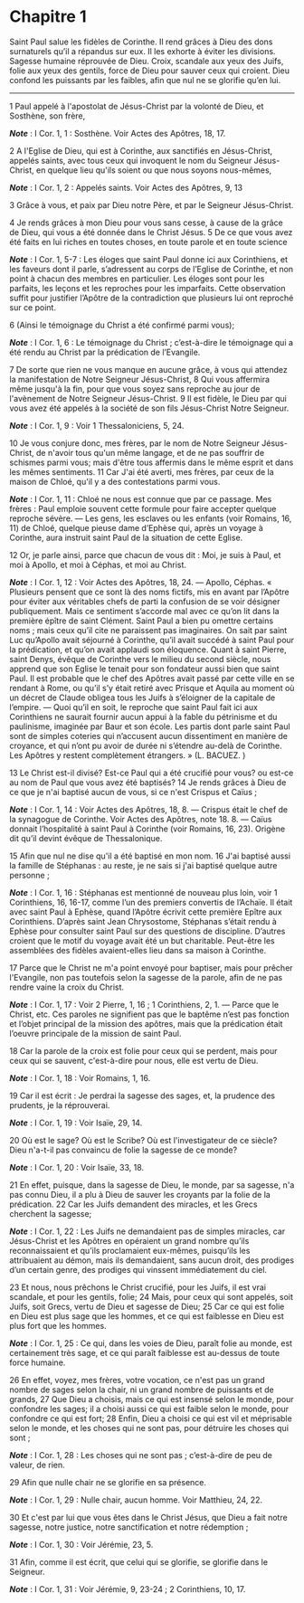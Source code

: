 # Chapitre 1

Saint Paul salue les fidèles de Corinthe.
Il rend grâces à Dieu des dons surnaturels qu’il a répandus sur eux.
Il les exhorte à éviter les divisions.
Sagesse humaine réprouvée de Dieu.
Croix, scandale aux yeux des Juifs, folie aux yeux des gentils, force de Dieu pour sauver ceux qui croient.
Dieu confond les puissants par les faibles, afin que nul ne se glorifie qu’en lui.

***

1 Paul appelé à l'apostolat de Jésus-Christ par la volonté de Dieu, et Sosthène, son frère,

***Note*** :  I Cor. 1, 1 : Sosthène. Voir Actes des Apôtres, 18, 17.

2 A l'Eglise de Dieu, qui est à Corinthe, aux sanctifiés en Jésus-Christ, appelés saints, avec tous ceux qui invoquent le nom du Seigneur Jésus-Christ, en quelque lieu qu'ils soient ou que nous soyons nous-mêmes,

***Note*** :  I Cor. 1, 2 : Appelés saints. Voir Actes des Apôtres, 9, 13

3 Grâce à vous, et paix par Dieu notre Père, et par le Seigneur Jésus-Christ.


4 Je rends grâces à mon Dieu pour vous sans cesse, à cause de la grâce de Dieu, qui vous a été donnée dans le Christ Jésus. 5 De ce que vous avez été faits en lui riches en toutes choses, en toute parole et en toute science

***Note*** :  I Cor. 1, 5-7 : Les éloges que saint Paul donne ici aux Corinthiens, et les faveurs dont il parle, s’adressent au corps de l’Eglise de Corinthe, et non point à chacun des membres en particulier. Les éloges sont pour les parfaits, les leçons et les reproches pour les imparfaits. Cette observation suffit pour justifier l’Apôtre de la contradiction que plusieurs lui ont reproché sur ce point.

6 (Ainsi le témoignage du Christ a été confirmé parmi vous);

***Note*** :  I Cor. 1, 6 : Le témoignage du Christ ; c’est-à-dire le témoignage qui a été rendu au Christ par la prédication de l’Evangile.

7 De sorte que rien ne vous manque en aucune grâce, à vous qui attendez la manifestation de Notre Seigneur Jésus-Christ, 8 Qui vous affermira même jusqu'à la fin, pour que vous soyez sans reproche au jour de l'avènement de Notre Seigneur Jésus-Christ. 9 Il est fidèle, le Dieu par qui vous avez été appelés à la société de son fils Jésus-Christ Notre Seigneur.

***Note*** :  I Cor. 1, 9 : Voir 1 Thessaloniciens, 5, 24.


10 Je vous conjure donc, mes frères, par le nom de Notre Seigneur Jésus-Christ, de n'avoir tous qu'un même langage, et de ne pas souffrir de schismes parmi vous; mais d'être tous affermis dans le même esprit et dans les mêmes sentiments. 11 Car J'ai été averti, mes frères, par ceux de la maison de Chloé, qu'il y a des contestations parmi vous.

***Note*** :  I Cor. 1, 11 : Chloé ne nous est connue que par ce passage. Mes frères : Paul emploie souvent cette formule pour faire accepter quelque reproche sévère. ― Les gens, les esclaves ou les enfants (voir Romains, 16, 11) de Chloé, quelque pieuse dame d’Ephèse qui, après un voyage à Corinthe, aura instruit saint Paul de la situation de cette Eglise.

12 Or, je parle ainsi, parce que chacun de vous dit : Moi, je suis à Paul, et moi à Apollo, et moi à Céphas, et moi au Christ.

***Note*** :  I Cor. 1, 12 : Voir Actes des Apôtres, 18, 24. ― Apollo, Céphas. « Plusieurs pensent que ce sont là des noms fictifs, mis en avant par l’Apôtre pour éviter aux véritables chefs de parti la confusion de se voir désigner publiquement. Mais ce sentiment s’accorde mal avec ce qu’on lit dans la première épître de saint Clément. Saint Paul a bien pu omettre certains noms ; mais ceux qu’il cite ne paraissent pas imaginaires. On sait par saint Luc qu’Apollo avait séjourné à Corinthe, qu’il avait succédé à saint Paul pour la prédication, et qu’on avait applaudi son éloquence. Quant à saint Pierre, saint Denys, évêque de Corinthe vers le milieu du second siècle, nous apprend que son Eglise le tenait pour son fondateur aussi bien que saint Paul. Il est probable que le chef des Apôtres avait passé par cette ville en se rendant à Rome, ou qu’il s’y était retiré avec Prisque et Aquila au moment où un décret de Claude obligea tous les Juifs à s’éloigner de la capitale de l’empire. ― Quoi qu’il en soit, le reproche que
saint Paul fait ici aux Corinthiens ne saurait fournir aucun appui à la fable du pétrinisme et du paulinisme, imaginée par Baur et son école. Les partis dont parle saint Paul sont de simples coteries qui n’accusent aucun dissentiment en manière de croyance, et qui n’ont pu avoir de durée ni s’étendre au-delà de Corinthe. Les Apôtres y restent complètement étrangers. » (L. BACUEZ. )

13 Le Christ est-il divisé? Est-ce Paul qui a été crucifié pour vous? ou est-ce au nom de Paul que vous avez été baptisés? 14 Je rends grâces à Dieu de ce que je n'ai baptisé aucun de vous, si ce n'est Crispus et Caïus ;

***Note*** :  I Cor. 1, 14 : Voir Actes des Apôtres, 18, 8. ― Crispus était le chef de la synagogue de Corinthe. Voir Actes des Apôtres, note 18. 8. ― Caïus donnait l’hospitalité à saint Paul à Corinthe (voir Romains, 16, 23). Origène dit qu’il devint évêque de Thessalonique.

15 Afin que nul ne dise qu'il a été baptisé en mon nom. 16 J'ai baptisé aussi la famille de Stéphanas : au reste, je ne sais si j'ai baptisé quelque autre personne ;

***Note*** :  I Cor. 1, 16 : Stéphanas est mentionné de nouveau plus loin, voir 1 Corinthiens, 16, 16-17, comme l’un des premiers convertis de l’Achaïe. Il était avec saint Paul à Ephèse, quand l’Apôtre écrivit cette première Epître aux Corinthiens. D’après saint Jean Chrysostome, Stéphanas s’était rendu à Ephèse pour consulter saint Paul sur des questions de discipline. D’autres croient que le motif du voyage avait été un but charitable. Peut-être les assemblées des fidèles avaient-elles lieu dans sa maison à Corinthe.


17 Parce que le Christ ne m'a point envoyé pour baptiser, mais pour prêcher l'Evangile, non pas toutefois selon la sagesse de la parole, afin de ne pas rendre vaine la croix du Christ.

***Note*** :  I Cor. 1, 17 : Voir 2 Pierre, 1, 16 ; 1 Corinthiens, 2, 1. ― Parce que le Christ, etc. Ces paroles ne signifient pas que le baptême n’est pas fonction et l’objet principal de la mission des apôtres, mais que la prédication était l’oeuvre principale de la mission de saint Paul.

18 Car la parole de la croix est folie pour ceux qui se perdent, mais pour ceux qui se sauvent, c'est-à-dire pour nous, elle est vertu de Dieu.

***Note*** :  I Cor. 1, 18 : Voir Romains, 1, 16.

19 Car il est écrit : Je perdrai la sagesse des sages, et, la prudence des prudents, je la réprouverai.

***Note*** :  I Cor. 1, 19 : Voir Isaïe, 29, 14.

20 Où est le sage? Où est le Scribe? Où est l'investigateur de ce siècle? Dieu n'a-t-il pas convaincu de folie la sagesse de ce monde?

***Note*** :  I Cor. 1, 20 : Voir Isaïe, 33, 18.

21 En effet, puisque, dans la sagesse de Dieu, le monde, par sa sagesse, n'a pas connu Dieu, il a plu à Dieu de sauver les croyants par la folie de la prédication. 22 Car les Juifs demandent des miracles, et les Grecs cherchent la sagesse;

***Note*** :  I Cor. 1, 22 : Les Juifs ne demandaient pas de simples miracles, car Jésus-Christ et les Apôtres en opéraient un grand nombre qu’ils reconnaissaient et qu’ils proclamaient eux-mêmes, puisqu’ils les attribuaient au démon, mais ils demandaient, sans aucun droit, des prodiges d’un certain genre, des prodiges qui vinssent immédiatement du ciel.

23 Et nous, nous prêchons le Christ crucifié, pour les Juifs, il est vrai scandale, et pour les gentils, folie; 24 Mais, pour ceux qui sont appelés, soit Juifs, soit Grecs, vertu de Dieu et sagesse de Dieu; 25 Car ce qui est folie en Dieu est plus sage que les hommes, et ce qui est faiblesse en Dieu est plus fort que les hommes.

***Note*** :  I Cor. 1, 25 : Ce qui, dans les voies de Dieu, paraît folie au monde, est certainement très sage, et ce qui paraît faiblesse est au-dessus de toute force humaine.


26 En effet, voyez, mes frères, votre vocation, ce n'est pas un grand nombre de sages selon la chair, ni un grand nombre de puissants et de grands, 27 Que Dieu a choisis, mais ce qui est insensé selon le monde, pour confondre les sages; il a choisi aussi ce qui est faible selon le monde, pour confondre ce qui est fort; 28 Enfin, Dieu a choisi ce qui est vil et méprisable selon le monde, et les choses qui ne sont pas, pour détruire les choses qui sont ;

***Note*** :  I Cor. 1, 28 : Les choses qui ne sont pas ; c’est-à-dire de peu de valeur, de rien.

29 Afin que nulle chair ne se glorifie en sa présence.

***Note*** :  I Cor. 1, 29 : Nulle chair, aucun homme. Voir Matthieu, 24, 22.

30 Et c'est par lui que vous êtes dans le Christ Jésus, que Dieu a fait notre sagesse, notre justice, notre sanctification et notre rédemption ;

***Note*** :  I Cor. 1, 30 : Voir Jérémie, 23, 5.

31 Afin, comme il est écrit, que celui qui se glorifie, se glorifie dans le Seigneur.

***Note*** :  I Cor. 1, 31 : Voir Jérémie, 9, 23-24 ; 2 Corinthiens, 10, 17.

